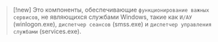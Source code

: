 
> [!new] 
> Это компоненты, обеспечивающие `функционирование важных сервисов`, не являющихся службами Windows, такие как `И/АУ` (winlogon.exe), `диспетчер сеансов` (smss.exe) и `диспетчер управления службами` (services.exe).



